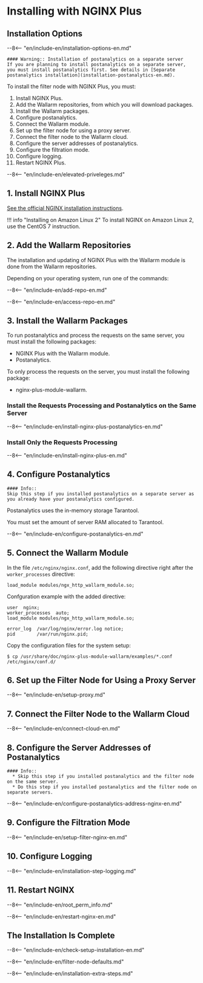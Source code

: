 # Installing with NGINX Plus

## Installation Options

--8<-- "en/include-en/installation-options-en.md"

    #### Warning:: Installation of postanalytics on a separate server
    If you are planning to install postanalytics on a separate server,
    you must install postanalytics first. See details in [Separate postanalytics installation](installation-postanalytics-en.md).

To install the filter node with NGINX Plus, you must:

1. Install NGINX Plus.
2. Add the Wallarm repositories, from which you will download packages.
3. Install the Wallarm packages.
4. Configure postanalytics.
5. Connect the Wallarm module.
6. Set up the filter node for using a proxy server.
7. Connect the filter node to the Wallarm cloud.
8. Configure the server addresses of postanalytics.
9. Configure the filtration mode.
10. Configure logging.
11. Restart NGINX Plus.

<!-- -->
    
--8<-- "en/include-en/elevated-priveleges.md"

<!-- --> 

## 1. Install NGINX Plus

[See the official NGINX installation instructions](https://www.nginx.com/resources/admin-guide/installing-nginx-plus/).

!!! info "Installing on Amazon Linux 2"
    To install NGINX on Amazon Linux 2, use the CentOS 7 instruction.

<!-- -->

## 2. Add the Wallarm Repositories

The installation and updating of NGINX Plus with the Wallarm module is done from the Wallarm
repositories.

Depending on your operating system, run one of the commands:

--8<-- "en/include-en/add-repo-en.md"

<!-- -->

--8<-- "en/include-en/access-repo-en.md"

<!-- -->

## 3. Install the Wallarm Packages

To run postanalytics and process the requests on the same server, you must
install the following packages:

* NGINX Plus with the Wallarm module.
* Postanalytics.

To only process the requests on the server, you must install the following
package:

* nginx-plus-module-wallarm.

### Install the Requests Processing and Postanalytics on the Same Server

--8<-- "en/include-en/install-nginx-plus-postanalytics-en.md"

<!-- -->

### Install Only the Requests Processing

--8<-- "en/include-en/install-nginx-plus-en.md"

<!-- -->

## 4. Configure Postanalytics

    #### Info::
    Skip this step if you installed postanalytics on a separate server as you already have your postanalytics configured.

<!-- -->

Postanalytics uses the in-memory storage Tarantool.

You must set the amount of server RAM allocated to Tarantool.

--8<-- "en/include-en/configure-postanalytics-en.md"

<!-- -->

## 5. Connect the Wallarm Module

In the file `/etc/nginx/nginx.conf`, add the following directive right after the `worker_processes` directive:

```
load_module modules/ngx_http_wallarm_module.so;
```

Confguration example with the added directive:

```
user  nginx;
worker_processes  auto;
load_module modules/ngx_http_wallarm_module.so;

error_log  /var/log/nginx/error.log notice;
pid        /var/run/nginx.pid;
```

Copy the configuration files for the system setup:

```term
$ cp /usr/share/doc/nginx-plus-module-wallarm/examples/*.conf /etc/nginx/conf.d/
```

<!-- -->

## 6. Set up the Filter Node for Using a Proxy Server

--8<-- "en/include-en/setup-proxy.md"

<!-- -->

## 7. Connect the Filter Node to the Wallarm Cloud

--8<-- "en/include-en/connect-cloud-en.md"

<!-- -->

## 8. Configure the Server Addresses of Postanalytics

    #### Info::
      * Skip this step if you installed postanalytics and the filter node on the same server.
      * Do this step if you installed postanalytics and the filter node on separate servers.

<!-- -->

--8<-- "en/include-en/configure-postanalytics-address-nginx-en.md"

<!-- -->

## 9. Configure the Filtration Mode

--8<-- "en/include-en/setup-filter-nginx-en.md"

<!-- -->

## 10. Configure Logging

<!-- -->
--8<-- "en/include-en/installation-step-logging.md"
<!-- -->

## 11. Restart NGINX

--8<-- "en/include-en/root_perm_info.md"

<!-- -->

<!-- -->

--8<-- "en/include-en/restart-nginx-en.md"


<!-- -->

## The Installation Is Complete

--8<-- "en/include-en/check-setup-installation-en.md"

<!-- -->

--8<-- "en/include-en/filter-node-defaults.md"

<!-- -->

--8<-- "en/include-en/installation-extra-steps.md"